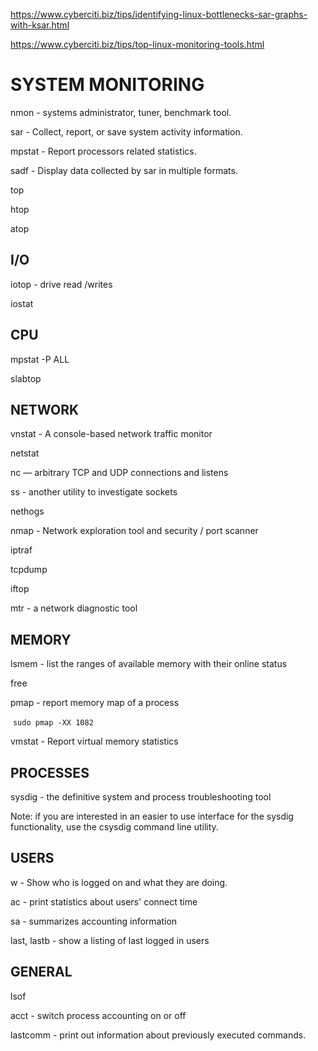 https://www.cyberciti.biz/tips/identifying-linux-bottlenecks-sar-graphs-with-ksar.html

https://www.cyberciti.biz/tips/top-linux-monitoring-tools.html

# SYSTEM MONITORING 

nmon - systems administrator, tuner, benchmark tool.



sar - Collect, report, or save system activity information.

mpstat - Report processors related statistics.

sadf - Display data collected by sar in multiple formats.

top

htop

atop





## I/O 

iotop - drive read /writes 

iostat



## CPU 

mpstat -P ALL

slabtop



## NETWORK 

vnstat  - A console-based network traffic monitor

netstat 

nc — arbitrary TCP and UDP connections and listens

ss - another utility to investigate sockets

nethogs

nmap - Network exploration tool and security / port scanner

iptraf 

tcpdump

iftop 

mtr - a network diagnostic tool



## MEMORY

lsmem - list the ranges of available memory with their online status

free

pmap - report memory map of a process

​	`sudo pmap -XX 1082` 



vmstat - Report virtual memory statistics



## PROCESSES 



sysdig - the definitive system and process troubleshooting tool 

   Note:  if  you  are  interested in an easier to use interface for the sysdig functionality, use the csysdig command
       line utility.



## USERS 

w - Show who is logged on and what they are doing.

ac -  print statistics about users' connect time

sa -  summarizes accounting information

last, lastb - show a listing of last logged in users

## GENERAL  

lsof 

acct - switch process accounting on or off

lastcomm -  print out information about previously executed commands.